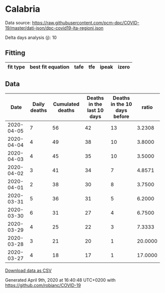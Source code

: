 # Calabria

Data source: https://raw.githubusercontent.com/pcm-dpc/COVID-19/master/dati-json/dpc-covid19-ita-regioni.json

Delta days analysis (j): 10

## Fitting 
|fit type|best fit equation|tafe|tfe|ipeak|izero|
|-------|-----|--------|------|---|---|

## Data
|Date|Daily deaths|Cumulated deaths|Deaths in the last 10 days|Deaths in the 10 days before|ratio|
|----|----------|-----------|-------|--------------------|-----|
|2020-04-05|7|56|42|13|3.2308|
|2020-04-04|4|49|38|10|3.8000|
|2020-04-03|4|45|35|10|3.5000|
|2020-04-02|3|41|34|7|4.8571|
|2020-04-01|2|38|30|8|3.7500|
|2020-03-31|5|36|31|5|6.2000|
|2020-03-30|6|31|27|4|6.7500|
|2020-03-29|4|25|22|3|7.3333|
|2020-03-28|3|21|20|1|20.0000|
|2020-03-27|4|18|17|1|17.0000|

[Download data as CSV](COVID-19_calabria_j10_2020-04-05.csv)

Generated April 9th, 2020 at 16:40:48 UTC+0200 with https://github.com/robianc/COVID-19
